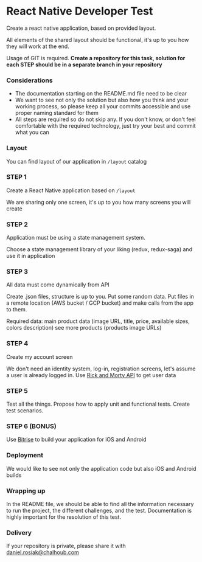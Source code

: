 # React Native Developer Test

Create a react native application, based on provided layout.

All elements of the shared layout should be functional, it's up to you how they will work at the end.

Usage of GIT is required. **Create a repository for this task, solution for each STEP should be in a separate branch in your repository**

### Considerations

- The documentation starting on the README.md file need to be clear
- We want to see not only the solution but also how you think and your working process, so please keep all your commits accessible and use proper naming standard for them
- All steps are required so do not skip any. If you don't know, or don't feel comfortable with the required technology, just try your best and commit what you can

### Layout

You can find layout of our application in `/layout` catalog


### STEP 1 

Create a React Native application based on `/layout`

We are sharing only one screen, it's up to you how many screens you will create

### STEP 2

Application must be using a state management system.

Choose a state management library of your liking (redux, redux-saga) and use it in application

### STEP 3

All data must come dynamically from API

Create .json files, structure is up to you. Put some random data. Put files in a remote location (AWS bucket / GCP bucket) and make calls from the app to them.

Required data:
main product data (image URL, title, price, available sizes, colors description)
see more products (products image URLs)

### STEP 4

Create my account screen

We don't need an identity system, log-in, registration screens, let's assume a user is already logged in.
Use [Rick and Morty API](https://rickandmortyapi.com/documentation/#get-a-single-character) to get user data

### STEP 5

Test all the things. Propose how to apply unit and functional tests. Create test scenarios.

### STEP 6 (BONUS)

Use [Bitrise](https://www.bitrise.io/) to build your application for iOS and Android

### Deployment

We would like to see not only the application code but also iOS and Android builds

### Wrapping up

In the README file, we should be able to find all the information necessary to run the project, the different challenges, and the test. Documentation is highly important for the resolution of this test.


### Delivery

If your repository is private, please share it with daniel.rosiak@chalhoub.com
